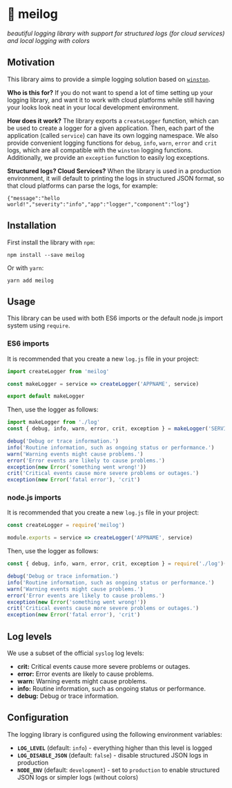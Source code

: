 # :page_with_curl: meilog

_beautiful logging library with support for structured logs (for cloud services) and local logging with colors_


## Motivation

This library aims to provide a simple logging solution based on [`winston`](https://github.com/winstonjs/winston).

**Who is this for?** If you do not want to spend a lot of time setting up your
logging library, and want it to work with cloud platforms while still having
your looks look neat in your local development environment.

**How does it work?** The library exports a `createLogger` function, which can
be used to create a logger for a given application. Then, each part of the
application (called `service`) can have its own logging namespace. We also
provide convenient logging functions for `debug`, `info`, `warn`, `error` and
`crit` logs, which are all compatible with the `winston` logging functions.
Additionally, we provide an `exception` function to easily log exceptions.

**Structured logs? Cloud Services?** When the library is used in a production
environment, it will default to printing the logs in structured JSON format,
so that cloud platforms can parse the logs, for example:

```
{"message":"hello world!","severity":"info","app":"logger","component":"log"}
```


## Installation

First install the library with `npm`:

```
npm install --save meilog
```

Or with `yarn`:

```
yarn add meilog
```


## Usage

This library can be used with both ES6 imports or the default node.js import
system using `require`.

### ES6 imports

It is recommended that you create a new `log.js` file in your project:

```js
import createLogger from 'meilog'

const makeLogger = service => createLogger('APPNAME', service)

export default makeLogger
```

Then, use the logger as follows:

```js
import makeLogger from './log'
const { debug, info, warn, error, crit, exception } = makeLogger('SERVICENAME')

debug('Debug or trace information.')
info('Routine information, such as ongoing status or performance.')
warn('Warning events might cause problems.')
error('Error events are likely to cause problems.')
exception(new Error('something went wrong!'))
crit('Critical events cause more severe problems or outages.')
exception(new Error('fatal error'), 'crit')
```

### node.js imports

It is recommended that you create a new `log.js` file in your project:

```js
const createLogger = require('meilog')

module.exports = service => createLogger('APPNAME', service)
```

Then, use the logger as follows:

```js
const { debug, info, warn, error, crit, exception } = require('./log')('SERVICENAME')

debug('Debug or trace information.')
info('Routine information, such as ongoing status or performance.')
warn('Warning events might cause problems.')
error('Error events are likely to cause problems.')
exception(new Error('something went wrong!'))
crit('Critical events cause more severe problems or outages.')
exception(new Error('fatal error'), 'crit')
```


## Log levels

We use a subset of the official `syslog` log levels:

 - **crit:** Critical events cause more severe problems or outages.
 - **error:** Error events are likely to cause problems.
 - **warn:** Warning events might cause problems.
 - **info:** Routine information, such as ongoing status or performance.
 - **debug:** Debug or trace information.


## Configuration

The logging library is configured using the following environment variables:

 - **`LOG_LEVEL`** (default: `info`) - everything higher than this level is logged
 - **`LOG_DISABLE_JSON`** (default: `false`) - disable structured JSON logs in production
 - **`NODE_ENV`** (default: `development`) - set to `production` to enable structured JSON logs or simpler logs (without colors)
